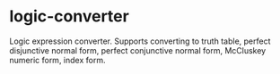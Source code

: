 # logic-converter
Logic expression converter. Supports converting to truth table, perfect disjunctive normal form, perfect conjunctive normal form, McCluskey numeric form, index form.
